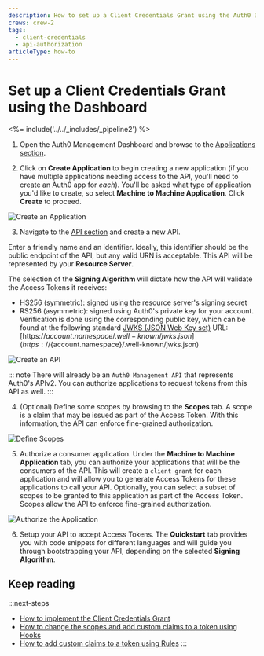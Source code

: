 ```yaml
---
description: How to set up a Client Credentials Grant using the Auth0 Dashboard
crews: crew-2
tags:
  - client-credentials
  - api-authorization
articleType: how-to
---
```


# Set up a Client Credentials Grant using the Dashboard

<%= include('../../_includes/_pipeline2') %>

1. Open the Auth0 Management Dashboard and browse to the [Applications section](${manage_url}/#/applications).

2. Click on **Create Application** to begin creating a new application (if you have multiple applications needing access to the API, you'll need to create an Auth0 app for *each*). You'll be asked what type of application you'd like to create, so select **Machine to Machine Application**. Click **Create** to proceed.

![Create an Application](/media/articles/api-auth/create-client.png)

3. Navigate to the [API section](${manage_url}/#/apis) and create a new API.

Enter a friendly name and an identifier. Ideally, this identifier should be the public endpoint of the API, but any valid URN is acceptable. This API will be represented by your **Resource Server**.

The selection of the **Signing Algorithm** will dictate how the API will validate the Access Tokens it receives:
* HS256 (symmetric): signed using the resource server's signing secret
* RS256 (asymmetric): signed using Auth0's private key for your account. Verification is done using the corresponding public key, which can be found at the following standard [JWKS (JSON Web Key set)](/jwks) URL: [https://${account.namespace}/.well-known/jwks.json](https://${account.namespace}/.well-known/jwks.json)

![Create an API](/media/articles/api-auth/apis-create.png)

::: note
There will already be an `Auth0 Management API` that represents Auth0's APIv2. You can authorize applications to request tokens from this API as well.
:::

4. (Optional) Define some scopes by browsing to the **Scopes** tab. A scope is a claim that may be issued as part of the Access Token. With this information, the API can enforce fine-grained authorization.

  ![Define Scopes](/media/articles/api-auth/apis-scope-tab.png)

5. Authorize a consumer application. Under the **Machine to Machine Application** tab, you can authorize your applications that will be the consumers of the API. This will create a `client grant` for each application and will allow you to generate Access Tokens for these applications to call your API. Optionally, you can select a subset of scopes to be granted to this application as part of the Access Token. Scopes allow the API to enforce fine-grained authorization.

  ![Authorize the Application](/media/articles/api-auth/apis-authorize-client-tab.png)

6. Setup your API to accept Access Tokens. The **Quickstart** tab provides you with code snippets for different languages and will guide you through bootstrapping your API, depending on the selected **Signing Algorithm**.

## Keep reading

:::next-steps
* [How to implement the Client Credentials Grant](/api-auth/tutorials/client-credentials)
* [How to change the scopes and add custom claims to a token using Hooks](/api-auth/tutorials/client-credentials/customize-with-hooks)
* [How to add custom claims to a token using Rules](/scopes#custom-claims)
:::
